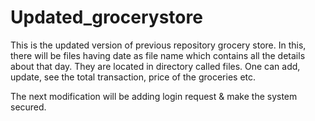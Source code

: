 # Updated_grocerystore
This is the updated version of previous repository grocery store. 
In this, there will be files having date as file name which contains all the details about that day. They are located in directory called files.
One can add, update, see the total transaction, price of the groceries etc.



The next modification will be adding login request & make the system secured. 
